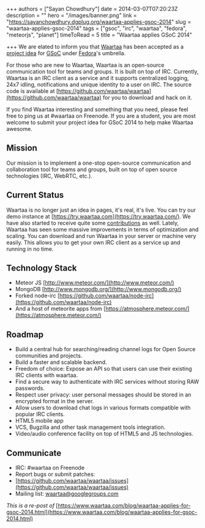 +++
authors = ["Sayan Chowdhury"]
date = 2014-03-07T07:20:23Z
description = ""
hero = "/images/banner.png"
link = "https://sayanchowdhury.dgplug.org/waartaa-applies-gsoc-2014"
slug = "waartaa-applies-gsoc-2014"
tags = ["gsoc", "irc", "waartaa", "fedora", "meteorjs", "planet"]
timeToRead = 5
title = "Waartaa applies GSoC 2014"

+++
We are elated to inform you that [Waartaa](https://www.waartaa.com/) has been accepted as a [project idea](https://fedoraproject.org/wiki/Summer_coding_ideas_for_2014#Waartaa) for [GSoC](https://www.google-melange.com/gsoc/homepage/google/gsoc2014) under [Fedora](https://fedoraproject.org/)'s umbrella.

For those who are new to Waartaa, Waartaa is an open-source communication tool for teams and groups. It is built on top of IRC. Currently, Waartaa is an IRC client as a service and it supports centralized logging, 24x7 idling, notifications and unique identity to a user on IRC. The source code is available at [https://github.com/waartaa/waartaa](https://github.com/waartaa/waartaa) for you to download and hack on it.

If you find Waartaa interesting and something that you need, please feel free to ping us at #waartaa on Freenode. If you are a student, you are most welcome to submit your project idea for GSoC 2014 to help make Waartaa awesome.

## Mission

Our mission is to implement a one-stop open-source communication and collaboration tool for teams and groups, built on top of open source technologies (IRC, WebRTC, etc.).

## Current Status

Waartaa is no longer just an idea in pages, it's real, it's live. You can try
our demo instance at [https://try.waartaa.com](https://try.waartaa.com/). We
have also started to receive quite some
[contributions](https://github.com/waartaa/waartaa/graphs/contributors) as well. Lately, Waartaa has seen some massive improvements in terms of optimization and scaling. You can download and run Waartaa in your server or machine very easily. This allows you to get your own IRC client as a service up and running in no time.

## Technology Stack

* Meteor JS [http://www.meteor.com/](http://www.meteor.com/)
* MongoDB [http://www.mongodb.org/](http://www.mongodb.org/)
* Forked node-irc [https://github.com/waartaa/node-irc](https://github.com/waartaa/node-irc)
* And a host of meteorite apps from [https://atmosphere.meteor.com/](https://atmosphere.meteor.com/)

## Roadmap

* Build a central hub for searching/reading channel logs for Open Source communities and projects.
* Build a faster and scalable backend.
* Freedom of choice: Expose an API so that users can use their existing IRC clients with waartaa.
* Find a secure way to authenticate with IRC services without storing RAW passwords.
* Respect user privacy: user personal messages should be stored in an encrypted format in the server.
* Allow users to download chat logs in various formats compatible with popular IRC clients.
* HTML5 mobile app
* VCS, Bugzilla and other task management tools integration.
* Video/audio conference facility on top of HTML5 and JS technologies.

## Communicate

* IRC: #waartaa on Freenode
* Report bugs or submit patches:
* [https://github.com/waartaa/waartaa/issues](https://github.com/waartaa/waartaa/issues)
* Mailing list: [waartaa@googlegroups.com](waartaa@googlegroups.com)

_This is a re-post of_ [https://www.waartaa.com/blog/waartaa-applies-for-gsoc-2014.html](https://www.waartaa.com/blog/waartaa-applies-for-gsoc-2014.html)